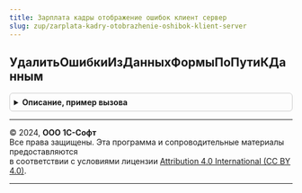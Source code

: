 ```yaml
---
title: Зарплата кадры отображение ошибок клиент сервер
slug: zup/zarplata-kadry-otobrazhenie-oshibok-klient-server
---
```



## УдалитьОшибкиИзДанныхФормыПоПутиКДанным
<details style="margin: 1em 0; padding: 0.5em; border: 1px solid #ccc; border-radius: 6px;">

<summary style="font-weight: bold; cursor: pointer;">Описание, пример вызова</summary>

```bsl

Процедура УдалитьОшибкиИзДанныхФормыПоПутиКДанным(Форма, ПутьКДанным, КлючДанных = Неопределено) Экспорт
```

Пример вызова
```bsl
ЗарплатаКадрыОтображениеОшибокКлиентСервер.УдалитьОшибкиИзДанныхФормыПоПутиКДанным(Форма, ПутьКДанным, КлючДанных);
```
</details>

---

© 2024, **ООО 1С-Софт**  
Все права защищены. Эта программа и сопроводительные материалы предоставляются  
в соответствии с условиями лицензии [Attribution 4.0 International (CC BY 4.0)](https://creativecommons.org/licenses/by/4.0/legalcode).

---
